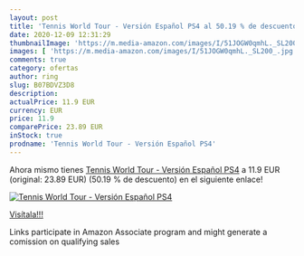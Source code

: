 ```yaml
---
layout: post
title: 'Tennis World Tour - Versión Español PS4 al 50.19 % de descuento'
date: 2020-12-09 12:31:29
thumbnailImage: 'https://m.media-amazon.com/images/I/51JOGW0qmhL._SL200_.jpg'
images: [ 'https://m.media-amazon.com/images/I/51JOGW0qmhL._SL200_.jpg' ]
comments: true
category: ofertas
author: ring
slug: B07BDVZ3D8
description:
actualPrice: 11.9 EUR
currency: EUR
price: 11.9
comparePrice: 23.89 EUR
inStock: true
prodname: 'Tennis World Tour - Versión Español PS4'
---
```


Ahora mismo tienes [Tennis World Tour - Versión Español PS4](https://www.amazon.es/dp/B07BDVZ3D8/?tag=tolees-21) a 11.9 EUR (original: 23.89 EUR) (50.19 %  de descuento) en el siguiente enlace!

[![Tennis World Tour - Versión Español PS4](https://m.media-amazon.com/images/I/51JOGW0qmhL._SL200_.jpg)](https://www.amazon.es/dp/B07BDVZ3D8/?tag=tolees-21)

[Visítala!!!](https://www.amazon.es/dp/B07BDVZ3D8/?tag=tolees-21)

Links participate in Amazon Associate program and might generate a comission on qualifying sales
